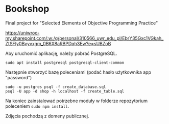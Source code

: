 # Bookshop
Final project for "Selected Elements of Objective Programming Practice"

https://uniwroc-my.sharepoint.com/:w:/g/personal/310566_uwr_edu_pl/EbrY35Gxc1VGkah_ZtSFIy0Bvyvxgm_0B6X8aRBPDqh3Ew?e=sUBZoB

Aby uruchomić aplikację, należy pobrać PostgreSQL.
```
sudo apt install postgresql postgresql-client-common
```
Następnie stworzyć bazę poleceniami (podać hasło użytkownika app "password")
```
sudo -u postgres psql -f create_database.sql
psql -U app -d shop -h localhost -f create_table.sql
```
Na koniec zainstalować potrzebne moduły w folderze repozytorium poleceniem
`sudo npm install`.

Zdjęcia pochodzą z domeny publicznej.

